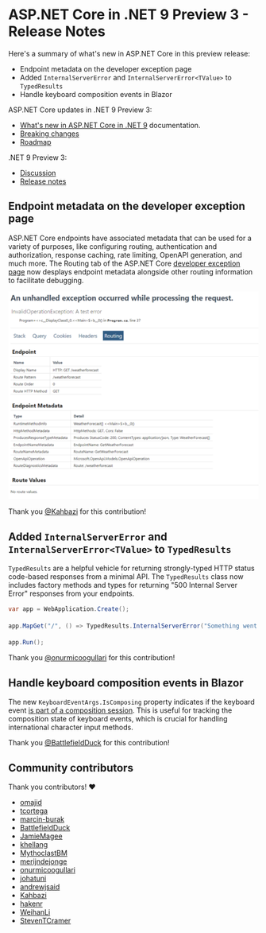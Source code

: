 # ASP.NET Core in .NET 9 Preview 3 - Release Notes

Here's a summary of what's new in ASP.NET Core in this preview release:

- Endpoint metadata on the developer exception page
- Added `InternalServerError` and `InternalServerError<TValue>` to `TypedResults`
- Handle keyboard composition events in Blazor

ASP.NET Core updates in .NET 9 Preview 3:

- [What's new in ASP.NET Core in .NET 9](https://learn.microsoft.com/aspnet/core/release-notes/aspnetcore-9.0) documentation.
- [Breaking changes](https://docs.microsoft.com/dotnet/core/compatibility/9.0#aspnet-core)
- [Roadmap](https://aka.ms/aspnet/roadmap)

.NET 9 Preview 3:

- [Discussion](https://aka.ms/dotnet/9/preview3)
- [Release notes](./README.md)

## Endpoint metadata on the developer exception page

ASP.NET Core endpoints have associated metadata that can be used for a variety of purposes, like configuring routing, authentication and authorization, response caching, rate limiting, OpenAPI generation, and much more. The Routing tab of the ASP.NET Core [developer exception page](https://learn.microsoft.com/aspnet/core/fundamentals/error-handling#developer-exception-page) now desplays endpoint metadata alongside other routing information to facilitate debugging.

![image](media/aspnetcore-dev-page-endpoint-metadata.png)

Thank you [@Kahbazi](https://github.com/Kahbazi) for this contribution!

## Added `InternalServerError` and `InternalServerError<TValue>` to `TypedResults`

`TypedResults` are a helpful vehicle for returning strongly-typed HTTP status code-based responses from a minimal API. The `TypedResults` class now includes factory methods and types for returning "500 Internal Server Error" responses from your endpoints.

```csharp
var app = WebApplication.Create();

app.MapGet("/", () => TypedResults.InternalServerError("Something went wrong!"));

app.Run();
```

Thank you [@onurmicoogullari](https://github.com/onurmicoogullari) for this contribution!

## Handle keyboard composition events in Blazor

The new `KeyboardEventArgs.IsComposing` property indicates if the keyboard event [is part of a composition session](https://w3c.github.io/uievents/#dom-keyboardevent-iscomposing). This is useful for tracking the composition state of keyboard events, which is crucial for handling international character input methods.

Thank you [@BattlefieldDuck](https://github.com/BattlefieldDuck) for this contribution!

## Community contributors

Thank you contributors! ❤️

- [omajid](https://github.com/dotnet/aspnetcore/pulls?q=is%3Apr+is%3Amerged+milestone%3A9.0-preview3+author%3Aomajid)
- [tcortega](https://github.com/dotnet/aspnetcore/pulls?q=is%3Apr+is%3Amerged+milestone%3A9.0-preview3+author%3Atcortega)
- [marcin-burak](https://github.com/dotnet/aspnetcore/pulls?q=is%3Apr+is%3Amerged+milestone%3A9.0-preview3+author%3Amarcin-burak)
- [BattlefieldDuck](https://github.com/dotnet/aspnetcore/pulls?q=is%3Apr+is%3Amerged+milestone%3A9.0-preview3+author%3ABattlefieldDuck)
- [JamieMagee](https://github.com/dotnet/aspnetcore/pulls?q=is%3Apr+is%3Amerged+milestone%3A9.0-preview3+author%3AJamieMagee)
- [khellang](https://github.com/dotnet/aspnetcore/pulls?q=is%3Apr+is%3Amerged+milestone%3A9.0-preview3+author%3Akhellang)
- [MythoclastBM](https://github.com/dotnet/aspnetcore/pulls?q=is%3Apr+is%3Amerged+milestone%3A9.0-preview3+author%3AMythoclastBM)
- [merijndejonge](https://github.com/dotnet/aspnetcore/pulls?q=is%3Apr+is%3Amerged+milestone%3A9.0-preview3+author%3Amerijndejonge)
- [onurmicoogullari](https://github.com/dotnet/aspnetcore/pulls?q=is%3Apr+is%3Amerged+milestone%3A9.0-preview3+author%3Aonurmicoogullari)
- [johatuni](https://github.com/dotnet/aspnetcore/pulls?q=is%3Apr+is%3Amerged+milestone%3A9.0-preview3+author%3Ajohatuni)
- [andrewjsaid](https://github.com/dotnet/aspnetcore/pulls?q=is%3Apr+is%3Amerged+milestone%3A9.0-preview3+author%3Aandrewjsaid)
- [Kahbazi](https://github.com/dotnet/aspnetcore/pulls?q=is%3Apr+is%3Amerged+milestone%3A9.0-preview3+author%3AKahbazi)
- [hakenr](https://github.com/dotnet/aspnetcore/pulls?q=is%3Apr+is%3Amerged+milestone%3A9.0-preview3+author%3Ahakenr)
- [WeihanLi](https://github.com/dotnet/aspnetcore/pulls?q=is%3Apr+is%3Amerged+milestone%3A9.0-preview3+author%3AWeihanLi)
- [StevenTCramer](https://github.com/dotnet/aspnetcore/pulls?q=is%3Apr+is%3Amerged+milestone%3A9.0-preview3+author%3AStevenTCramer)
